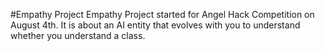 #Empathy Project
Empathy Project started for Angel Hack Competition on August 4th. It is about an AI entity that evolves with you to understand whether you understand a class.
